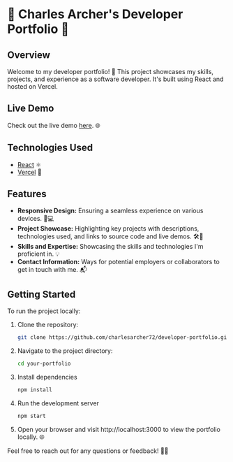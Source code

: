 # 🚀 Charles Archer's Developer Portfolio 🚀

## Overview

Welcome to my developer portfolio! 🌟 This project showcases my skills, projects, and experience as a software developer. It's built using React and hosted on Vercel.

## Live Demo

Check out the live demo [here](https://charlesarcher.me). 🌐

## Technologies Used

- [React](https://reactjs.org/) ⚛️
- [Vercel](https://vercel.com/docs) 🚀

## Features

- **Responsive Design:** Ensuring a seamless experience on various devices. 📱💻
- **Project Showcase:** Highlighting key projects with descriptions, technologies used, and links to source code and live demos. 🛠️🚀
- **Skills and Expertise:** Showcasing the skills and technologies I'm proficient in. 💡
- **Contact Information:** Ways for potential employers or collaborators to get in touch with me. 📬

## Getting Started

To run the project locally:

1. Clone the repository:
    ```bash
    git clone https://github.com/charlesarcher72/developer-portfolio.git
    ```
2. Navigate to the project directory:
   ```bash
   cd your-portfolio
3. Install dependencies
    ```bash
    npm install
4. Run the development server
    ```bash
    npm start
5. Open your browser and visit http://localhost:3000 to view the portfolio locally. 🌐

Feel free to reach out for any questions or feedback! 📧👋
